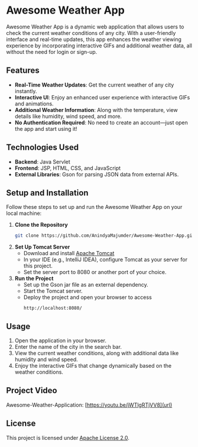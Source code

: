 # Awesome Weather App

Awesome Weather App is a dynamic web application that allows users to check the current weather conditions of any city. With a user-friendly interface and real-time updates, this app enhances the weather viewing experience by incorporating interactive GIFs and additional weather data, all without the need for login or sign-up.

## Features

- **Real-Time Weather Updates**: Get the current weather of any city instantly.
- **Interactive UI**: Enjoy an enhanced user experience with interactive GIFs and animations.
- **Additional Weather Information**: Along with the temperature, view details like humidity, wind speed, and more.
- **No Authentication Required**: No need to create an account—just open the app and start using it!

## Technologies Used

- **Backend**: Java Servlet
- **Frontend**: JSP, HTML, CSS, and JavaScript
- **External Libraries**: Gson for parsing JSON data from external APIs.

## Setup and Installation

Follow these steps to set up and run the Awesome Weather App on your local machine:

1. **Clone the Repository**
   ```bash
   git clone https://github.com/AnindyaMajumder/Awesome-Weather-App.git
   ```
2. **Set Up Tomcat Server**
   - Download and install [Apache Tomcat](https://github.com/AnindyaMajumder/Awesome-Weather-App/tree/main/apache-tomcat-10.1.26-windows-x64)
   - In your IDE (e.g., IntelliJ IDEA), configure Tomcat as your server for this project.
   - Set the server port to 8080 or another port of your choice.
3. **Run the Project**
   - Set up the Gson jar file as an external dependency.
   - Start the Tomcat server.
   - Deploy the project and open your browser to access
     ```
     http://localhost:8080/
     ```

## Usage

1. Open the application in your browser.
2. Enter the name of the city in the search bar.
3. View the current weather conditions, along with additional data like humidity and wind speed.
4. Enjoy the interactive GIFs that change dynamically based on the weather conditions.

## Project Video

Awesome-Weather-Application: [https://youtu.be/jWTlgRTjVV8](url)

## License

This project is licensed under [Apache License 2.0](https://github.com/AnindyaMajumder/Awesome-Weather-App/blob/main/LICENSE).
